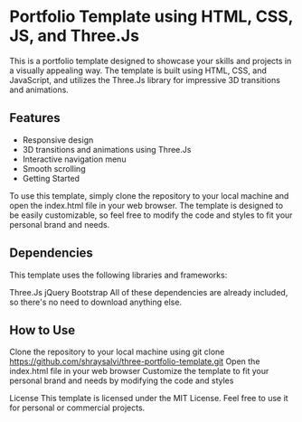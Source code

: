 # Portfolio Template using HTML, CSS, JS, and Three.Js
This is a portfolio template designed to showcase your skills and projects in a visually appealing way. The template is built using HTML, CSS, and JavaScript, and utilizes the Three.Js library for impressive 3D transitions and animations.

## Features
- Responsive design
- 3D transitions and animations using Three.Js
- Interactive navigation menu
- Smooth scrolling
- Getting Started

To use this template, simply clone the repository to your local machine and open the index.html file in your web browser. The template is designed to be easily customizable, so feel free to modify the code and styles to fit your personal brand and needs.

## Dependencies
This template uses the following libraries and frameworks:

Three.Js
jQuery
Bootstrap
All of these dependencies are already included, so there's no need to download anything else.

## How to Use
Clone the repository to your local machine using git clone https://github.com/shraysalvi/three-portfolio-template.git
Open the index.html file in your web browser
Customize the template to fit your personal brand and needs by modifying the code and styles

License
This template is licensed under the MIT License. Feel free to use it for personal or commercial projects.
